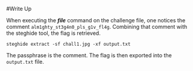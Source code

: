 #Write Up

When executing the ***file*** command on the challenge file, one notices the comment ```alm1ghty_st3g4n0_pls_g1v_fl4g```. Combining that comment with the steghide tool, the flag is retrieved. 
```
steghide extract -sf chall1.jpg -xf output.txt
```
The passphrase is the comment. The flag is then exported into the ```output.txt``` file.
